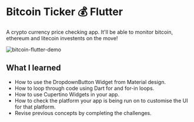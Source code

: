 # Bitcoin Ticker :moneybag: Flutter

A crypto currency price checking app. It'll be able to monitor bitcoin, ethereum and litecoin investents on the move!

![bitcoin-flutter-demo](https://user-images.githubusercontent.com/50670255/69968157-da424b00-14e7-11ea-99ad-da5bd78abc07.gif)

## What I learned

- How to use the DropdownButton Widget from Material design.
- How to loop through code using Dart for and for-in loops.
- How to use Cupertino Widgets in your app.
- How to check the platform your app is being run on to customise the UI for that platform.
- Revise previous concepts by completing the challenges.
